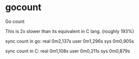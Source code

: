 # gocount
Go count


This is 2x slower than its equivalent in C lang.
(roughly 193%)

sync count in go:
real    0m2,137s
user    0m1,296s
sys     0m0,905s

sync count in C:
real    0m1,108s
user    0m0,211s
sys     0m0,879s

